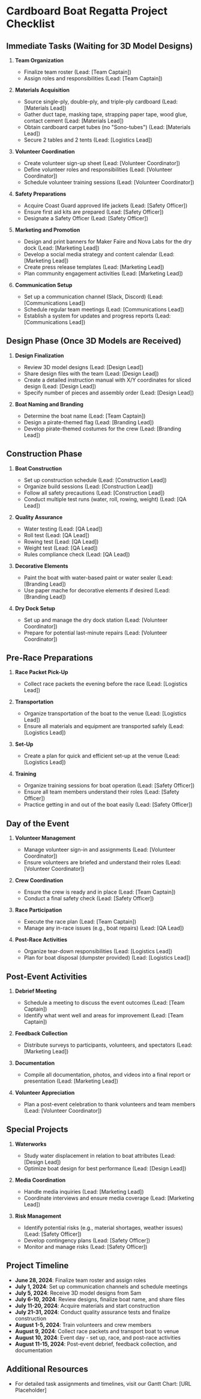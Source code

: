 # Cardboard Boat Regatta Project Checklist

## Immediate Tasks (Waiting for 3D Model Designs)
1. **Team Organization**
   - Finalize team roster (Lead: [Team Captain])
   - Assign roles and responsibilities (Lead: [Team Captain])

2. **Materials Acquisition**
   - Source single-ply, double-ply, and triple-ply cardboard (Lead: [Materials Lead])
   - Gather duct tape, masking tape, strapping paper tape, wood glue, contact cement (Lead: [Materials Lead])
   - Obtain cardboard carpet tubes (no "Sono-tubes") (Lead: [Materials Lead])
   - Secure 2 tables and 2 tents (Lead: [Logistics Lead])

3. **Volunteer Coordination**
   - Create volunteer sign-up sheet (Lead: [Volunteer Coordinator])
   - Define volunteer roles and responsibilities (Lead: [Volunteer Coordinator])
   - Schedule volunteer training sessions (Lead: [Volunteer Coordinator])

4. **Safety Preparations**
   - Acquire Coast Guard approved life jackets (Lead: [Safety Officer])
   - Ensure first aid kits are prepared (Lead: [Safety Officer])
   - Designate a Safety Officer (Lead: [Safety Officer])

5. **Marketing and Promotion**
   - Design and print banners for Maker Faire and Nova Labs for the dry dock (Lead: [Marketing Lead])
   - Develop a social media strategy and content calendar (Lead: [Marketing Lead])
   - Create press release templates (Lead: [Marketing Lead])
   - Plan community engagement activities (Lead: [Marketing Lead])

6. **Communication Setup**
   - Set up a communication channel (Slack, Discord) (Lead: [Communications Lead])
   - Schedule regular team meetings (Lead: [Communications Lead])
   - Establish a system for updates and progress reports (Lead: [Communications Lead])

## Design Phase (Once 3D Models are Received)
1. **Design Finalization**
   - Review 3D model designs (Lead: [Design Lead])
   - Share design files with the team (Lead: [Design Lead])
   - Create a detailed instruction manual with X/Y coordinates for sliced design (Lead: [Design Lead])
   - Specify number of pieces and assembly order (Lead: [Design Lead])

2. **Boat Naming and Branding**
   - Determine the boat name (Lead: [Team Captain])
   - Design a pirate-themed flag (Lead: [Branding Lead])
   - Develop pirate-themed costumes for the crew (Lead: [Branding Lead])

## Construction Phase
1. **Boat Construction**
   - Set up construction schedule (Lead: [Construction Lead])
   - Organize build sessions (Lead: [Construction Lead])
   - Follow all safety precautions (Lead: [Construction Lead])
   - Conduct multiple test runs (water, roll, rowing, weight) (Lead: [QA Lead])

2. **Quality Assurance**
   - Water testing (Lead: [QA Lead])
   - Roll test (Lead: [QA Lead])
   - Rowing test (Lead: [QA Lead])
   - Weight test (Lead: [QA Lead])
   - Rules compliance check (Lead: [QA Lead])

3. **Decorative Elements**
   - Paint the boat with water-based paint or water sealer (Lead: [Branding Lead])
   - Use paper mache for decorative elements if desired (Lead: [Branding Lead])

4. **Dry Dock Setup**
   - Set up and manage the dry dock station (Lead: [Volunteer Coordinator])
   - Prepare for potential last-minute repairs (Lead: [Volunteer Coordinator])

## Pre-Race Preparations
1. **Race Packet Pick-Up**
   - Collect race packets the evening before the race (Lead: [Logistics Lead])

2. **Transportation**
   - Organize transportation of the boat to the venue (Lead: [Logistics Lead])
   - Ensure all materials and equipment are transported safely (Lead: [Logistics Lead])

3. **Set-Up**
   - Create a plan for quick and efficient set-up at the venue (Lead: [Logistics Lead])

4. **Training**
   - Organize training sessions for boat operation (Lead: [Safety Officer])
   - Ensure all team members understand their roles (Lead: [Safety Officer])
   - Practice getting in and out of the boat easily (Lead: [Safety Officer])

## Day of the Event
1. **Volunteer Management**
   - Manage volunteer sign-in and assignments (Lead: [Volunteer Coordinator])
   - Ensure volunteers are briefed and understand their roles (Lead: [Volunteer Coordinator])

2. **Crew Coordination**
   - Ensure the crew is ready and in place (Lead: [Team Captain])
   - Conduct a final safety check (Lead: [Safety Officer])

3. **Race Participation**
   - Execute the race plan (Lead: [Team Captain])
   - Manage any in-race issues (e.g., boat repairs) (Lead: [QA Lead])

4. **Post-Race Activities**
   - Organize tear-down responsibilities (Lead: [Logistics Lead])
   - Plan for boat disposal (dumpster provided) (Lead: [Logistics Lead])

## Post-Event Activities
1. **Debrief Meeting**
   - Schedule a meeting to discuss the event outcomes (Lead: [Team Captain])
   - Identify what went well and areas for improvement (Lead: [Team Captain])

2. **Feedback Collection**
   - Distribute surveys to participants, volunteers, and spectators (Lead: [Marketing Lead])

3. **Documentation**
   - Compile all documentation, photos, and videos into a final report or presentation (Lead: [Marketing Lead])

4. **Volunteer Appreciation**
   - Plan a post-event celebration to thank volunteers and team members (Lead: [Volunteer Coordinator])

## Special Projects
1. **Waterworks** 
   - Study water displacement in relation to boat attributes (Lead: [Design Lead])
   - Optimize boat design for best performance (Lead: [Design Lead])
  
2. **Media Coordination** 
   - Handle media inquiries (Lead: [Marketing Lead])
   - Coordinate interviews and ensure media coverage (Lead: [Marketing Lead])
  
3. **Risk Management**
   - Identify potential risks (e.g., material shortages, weather issues) (Lead: [Safety Officer])
   - Develop contingency plans (Lead: [Safety Officer])
   - Monitor and manage risks (Lead: [Safety Officer])

## Project Timeline
- **June 28, 2024**: Finalize team roster and assign roles
- **July 1, 2024**: Set up communication channels and schedule meetings
- **July 5, 2024**: Receive 3D model designs from Sam
- **July 6-10, 2024**: Review designs, finalize boat name, and share files
- **July 11-20, 2024**: Acquire materials and start construction
- **July 21-31, 2024**: Conduct quality assurance tests and finalize construction
- **August 1-5, 2024**: Train volunteers and crew members
- **August 9, 2024**: Collect race packets and transport boat to venue
- **August 10, 2024**: Event day - set up, race, and post-race activities
- **August 11-15, 2024**: Post-event debrief, feedback collection, and documentation

## Additional Resources
- For detailed task assignments and timelines, visit our Gantt Chart: [URL Placeholder]
